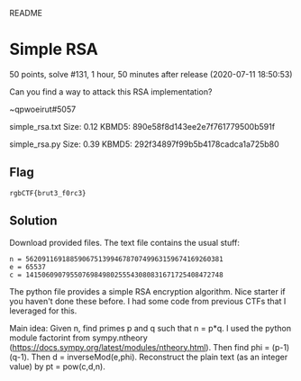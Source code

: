 README

# Simple RSA
50 points, solve #131, 1 hour, 50 minutes after release (2020-07-11 18:50:53)

Can you find a way to attack this RSA implementation?

~qpwoeirut#5057

simple_rsa.txt Size: 0.12 KBMD5: 890e58f8d143ee2e7f761779500b591f

simple_rsa.py Size: 0.39 KBMD5: 292f34897f99b5b4178cadca1a725b80

## Flag
```shell
rgbCTF{brut3_f0rc3}
```

## Solution
Download provided files.  The text file contains the usual stuff:
```shell
n = 5620911691885906751399467870749963159674169260381
e = 65537
c = 1415060907955076984980255543080831671725408472748
```

The python file provides a simple RSA encryption algorithm. Nice starter if you haven't done these before. I had some code from previous CTFs that I leveraged for this.

Main idea: Given n, find primes p and q such that n = p*q. I used the python module factorint from sympy.ntheory (https://docs.sympy.org/latest/modules/ntheory.html). Then find phi = (p-1)(q-1). Then d = inverseMod(e,phi). Reconstruct the plain text (as an integer value) by pt = pow(c,d,n).